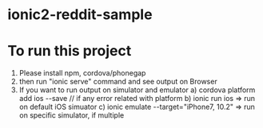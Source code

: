 # ionic2-reddit-sample

# To run this project
1) Please install npm, cordova/phonegap
2) then run "ionic serve" command and see output on Browser
3) If you want to run output on simulator and emulator
   a) cordova platform add ios --save // if any error related with platform
   b) ionic run ios => run on default iOS simuator
   c) ionic emulate --target="iPhone7, 10.2" => run on specific simulator, if multiple 
